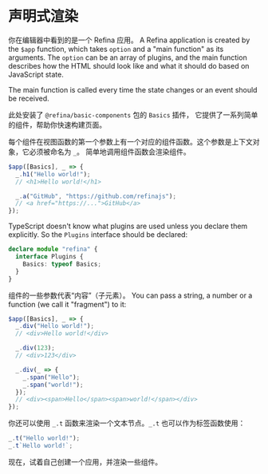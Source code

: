 # 声明式渲染

你在编辑器中看到的是一个 Refina 应用。 A Refina application is created by the `$app` function, which takes `option` and a "main function" as its arguments. The `option` can be an array of plugins, and the main function describes how the HTML should look like and what it should do based on JavaScript state.

The main function is called every time the state changes or an event should be received.

此处安装了 `@refina/basic-components` 包的 `Basics` 插件， 它提供了一系列简单的组件，帮助你快速构建页面。

每个组件在视图函数的第一个参数上有一个对应的组件函数。这个参数是上下文对象，它必须被命名为 `_`。 简单地调用组件函数会渲染组件。

```ts
$app([Basics], _ => {
  _.h1("Hello world!");
  // <h1>Hello world!</h1>

  _.a("GitHub", "https://github.com/refinajs");
  // <a href="https://...">GitHub</a>
});
```

TypeScript doesn't know what plugins are used unless you declare them explicitly. So the `Plugins` interface should be declared:

```ts
declare module "refina" {
  interface Plugins {
    Basics: typeof Basics;
  }
}
```

组件的一些参数代表“内容”（子元素）。 You can pass a string, a number or a function (we call it "fragment") to it:

```ts
$app([Basics], _ => {
  _.div("Hello world!");
  // <div>Hello world!</div>

  _.div(123);
  // <div>123</div>

  _.div(_ => {
    _.span("Hello");
    _.span("world!");
  });
  // <div><span>Hello</span><span>world!</span></div>
});
```

你还可以使用 `_.t` 函数来渲染一个文本节点。`_.t` 也可以作为标签函数使用：

```ts
_.t("Hello world!");
_.t`Hello world!`;
```

现在，试着自己创建一个应用，并渲染一些组件。
